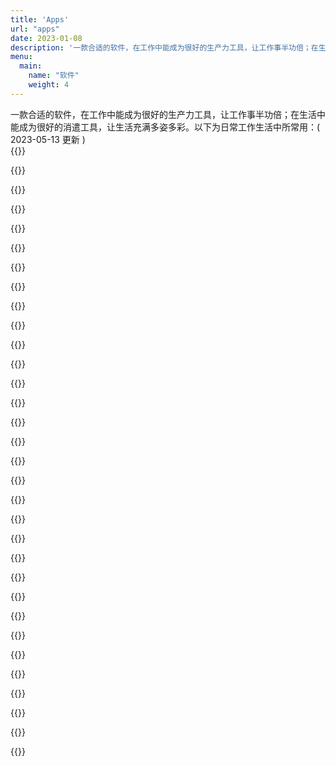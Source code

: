 ```yaml
---
title: 'Apps'
url: "apps"
date: 2023-01-08
description: '一款合适的软件，在工作中能成为很好的生产力工具，让工作事半功倍；在生活中能成为很好的消遣工具，让生活充满多姿多彩。'
menu:
  main:
    name: "软件"
    weight: 4
---
```

<div class="pagetitle">一款合适的软件，在工作中能成为很好的生产力工具，让工作事半功倍；在生活中能成为很好的消遣工具，让生活充满多姿多彩。以下为日常工作生活中所常用：( 2023-05-13 更新 )</div>

<div class="appdquanjudiv">
{{<app img="https://img.koobai.com/app/reeder.webp" title="Reeder 5" info="RSS 阅读器，强悍的交互体验及出色的界面设计，让使用变得优雅且快捷。" macos="macOS" ios="iOS">}}

{{<app img="https://img.koobai.com/app/macgpt.webp" title="MacGPT" info="嵌入了 Web ChatGTP，这样就不用打开官网了，直接状态栏对话沟通。如果有 API，它还支持绑定。" macos="macOS">}}

{{<app img="https://img.koobai.com/app/chrome.webp" title="Google Chrome" info="有些站点对 Chrome 的支持更完善，所以现在与 Firefox 交替使用。" macos="macOS" ios="iOS">}}

{{<app img="https://img.koobai.com/app/vscode.webp" title="Visual Studio Code" info="代码编辑软件，只能说牛逼，再也不用切来切去了，只恨相见太晚。" macos="macOS">}}

{{<app img="https://img.koobai.com/app/keka.webp" title="Keka" info="压缩软件，跟MacZip一样，试用它主要是觉得这图标还蛮有意思的。" macos="macOS" ios="iOS">}}

{{<app img="https://img.koobai.com/app/obsidian.webp" title="Obsidian" info="知识管理笔记类软件，插件丰富，配合WebDav各端同步。自己当日常记录、写博客日志使用。" macos="macOS" ios="iOS">}}

{{<app img="https://img.koobai.com/app/transmit.webp" title="Transmit" info="FTP上传软件，最近买了轻量服务器，尝试了下。使用主要原因就是界面跟图标很漂亮。" macos="macOS">}}

{{<app img="https://img.koobai.com/app/sketch.webp" title="Sketch" info="2022年做项目才开始学会使用，画稿利器。虽然现在大家都用Figma，但还是得看环境使用，适合自己才是最好的。" macos="macOS">}}

{{<app img="https://img.koobai.com/app/pixelmator.webp" title="Pixelmator Pro" info="一直使用Photoshop，在想有没有平替，于是发现了这款轻量级软件，整体操作及快捷键跟ps差不多，还在摸索中～～" macos="macOS">}}  

{{<app img="https://img.koobai.com/app/ai.webp" title="Illustrator 2022" info="Adobe的矢量软件，平常主要用于素材的修改调整，只会基本的功能。" macos="macOS">}} 

{{<app img="https://img.koobai.com/app/eagle.webp" title="Eagle" info="素材管理软件，支持各类格式。很多年前就已购买，设计师应该人手备一个。" macos="macOS">}} 

{{<app img="https://img.koobai.com/app/mindnode.webp" title="Mindnode" info="思维导图软件，单纯因为它的颜值才入手的，使用起来也方便简单。" macos="macOS" ios="iOS">}} 

{{<app img="https://img.koobai.com/app/surge.webp" title="Surge" info="上网必备软件，已使用多年。虽然现在同质化的软件很多，但已使用习惯，主要还支持iCloud同步。" macos="macOS" ios="iOS">}} 

{{<app img="https://img.koobai.com/app/bob.webp" title="Bob" info="翻译必备软件，支持各种翻译形式。如果自己申请各大平台翻译密钥，配置好之后，日常翻译非常方便。" macos="macOS">}} 

{{<app img="https://img.koobai.com/app/maccy.webp" title="Maccy" info="剪贴板管理软件，能记录多次的复制内容，方便随时调取使用。免费开源。" macos="macOS">}} 

{{<app img="https://img.koobai.com/app/maczip.webp" title="MacZip" info="压缩软件，已使用多年，免费，是不是开源，忘了。" macos="macOS">}} 

{{<app img="https://img.koobai.com/app/monitorcontrol.webp" title="MonitorControl" info="调整显示器亮度软件，适合外接显示器使用。鼠标在哪个显示屏，调整就是哪个显示屏的亮度。免费开源。" macos="macOS">}} 

{{<app img="https://img.koobai.com/app/hidden.webp" title="Hidden Bar" info="隐藏菜单栏图标软件，菜单栏图标过多的时候，使用它非常不错。免费开源。" macos="macOS">}} 

{{<app img="https://img.koobai.com/app/rectangle.webp" title="Rectangle" info="调整窗口大小软件，用快捷键方式让窗口根据需要分屏。免费开源。" macos="macOS">}} 

{{<app img="https://img.koobai.com/app/bitwarden.webp" title="Bitwarden" info="密码管理工具，服务器使用Docker版的vaultwarden，数据存储本地，再也不用记该死的密码了。免费开源。" macos="macOS" ios="iOS" web="Web">}} 

{{<app img="https://img.koobai.com/app/appcleaner.webp" title="AppCleaner" info="卸载app工具，使用了多年，能把软件相关文件都能查找出来，比直接删除干净很多。免费开源。" macos="macOS">}} 

{{<app img="https://img.koobai.com/app/firefox.webp" title="Firefox" info="最近用了下 Firefox，发现打开网站速度似乎比 Chrome 快，那就再继续尝试下～～" macos="macOS" ios="iOS">}} 

{{<app img="https://img.koobai.com/app/iina.webp" title="IINA" info="视频播放软件，并且支持IPTV播放。免费开源。" macos="macOS">}} 

{{<app img="https://img.koobai.com/app/youtube.webp" title="Youtube" info="没什么说的，关注你喜欢的视频频道。" macos="macOS" tvos="tvOS" web="Web">}}      

{{<app img="https://img.koobai.com/app/infuse.webp" title="Infuse" info="如果你有apple tv，那它就是必备软件。可以让你的视频流以海报的形式展示，并且支持各类格式。" macos="macOS" ios="iOS" tvos="tvOS">}} 

{{<app img="https://img.koobai.com/app/netflix.webp" title="Netflix" info="流媒体视频软件，缺点就是每个月的订阅费确实蛮贵。独自订阅几个月后，在合租平台租了个合租号。" ios="iOS" tvos="tvOS" web="Web">}} 

{{<app img="https://img.koobai.com/app/xiaoyuz.webp" title="小宇宙" info="播客应用，其实很少听播客，但在开车的时候，放着声音很不错。" ios="iOS" web="Web">}}   

{{<app img="https://img.koobai.com/app/home.webp" title="家庭" info="家里接入了不少的智能设备，买的是小米系，日常除了使用米家之外，可通过Home assistant接入HomeKit。" macos="macOS" ios="iOS">}} 

{{<app img="https://img.koobai.com/app/tinycal.webp" title="小历" info="一款日历的组件，使用了很多年，主要用来查看农历跟日常的节假日。" ios="iOS" macos="macOS">}} 

{{<app img="https://img.koobai.com/app/telegram.webp" title="Telegram" info="关注你想关注的，你能想到的资源都有。" ios="iOS" macos="macOS">}}  

{{<app img="https://img.koobai.com/app/tianqi.webp" title="彩云天气" info="一段时间内，特别喜欢收集天气类app，只要看着好看就下载，最终留下了这款，可能因为它数据相对准确。" ios="iOS">}} 

{{<app img="https://img.koobai.com/app/sms.webp" title="熊猫吃短信" info="过滤垃圾信息必备，iOS相关的过滤真是太垃圾了，羡慕隔壁的Android。" ios="iOS">}} 
                
</div>